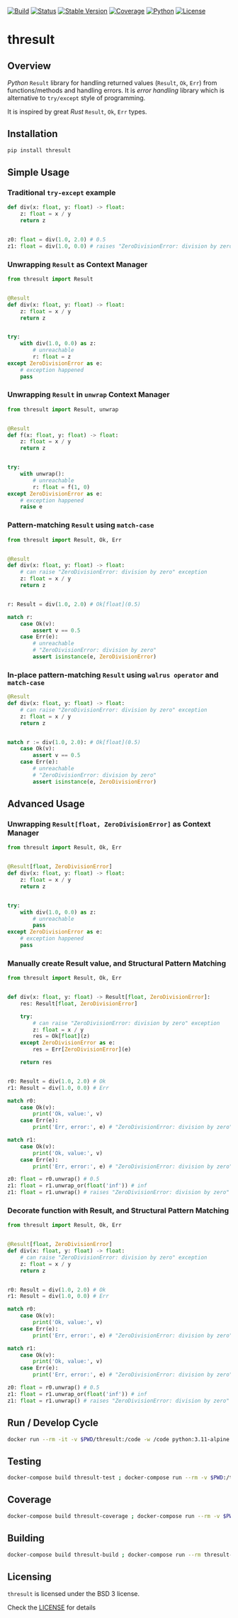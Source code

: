 [![Build][build-image]]()
[![Status][status-image]][pypi-project-url]
[![Stable Version][stable-ver-image]][pypi-project-url]
[![Coverage][coverage-image]]()
[![Python][python-ver-image]][pypi-project-url]
[![License][bsd3-image]][bsd3-url]


# thresult

## Overview

*Python* `Result` library for handling returned values (`Result`, `Ok`, `Err`) from functions/methods and handling errors. It is *error handling* library which is alternative to `try/except` style of programming.

It is inspired by great *Rust* `Result`, `Ok`, `Err` types.


## Installation

```bash
pip install thresult
```


## Simple Usage

### Traditional `try-except` example

```python
def div(x: float, y: float) -> float:
    z: float = x / y
    return z


z0: float = div(1.0, 2.0) # 0.5
z1: float = div(1.0, 0.0) # raises "ZeroDivisionError: division by zero" exception
```


### Unwrapping `Result` as Context Manager

```python
from thresult import Result


@Result
def div(x: float, y: float) -> float:
    z: float = x / y
    return z


try:
    with div(1.0, 0.0) as z:
        # unreachable
        r: float = z
except ZeroDivisionError as e:
    # exception happened
    pass
```


### Unwrapping `Result` in `unwrap` Context Manager

```python
from thresult import Result, unwrap


@Result
def f(x: float, y: float) -> float:
    z: float = x / y
    return z


try:
    with unwrap():
        # unreachable
        r: float = f(1, 0)
except ZeroDivisionError as e:
    # exception happened
    raise e
```


### Pattern-matching `Result` using `match-case`
```python
from thresult import Result, Ok, Err


@Result
def div(x: float, y: float) -> float:
    # can raise "ZeroDivisionError: division by zero" exception
    z: float = x / y
    return z


r: Result = div(1.0, 2.0) # Ok[float](0.5)

match r:
    case Ok(v):
        assert v == 0.5
    case Err(e):
        # unreachable
        # "ZeroDivisionError: division by zero"
        assert isinstance(e, ZeroDivisionError)
```


### In-place pattern-matching `Result` using `walrus operator` and `match-case`

```python
@Result
def div(x: float, y: float) -> float:
    # can raise "ZeroDivisionError: division by zero" exception
    z: float = x / y
    return z


match r := div(1.0, 2.0): # Ok[float](0.5)
    case Ok(v):
        assert v == 0.5
    case Err(e):
        # unreachable
        # "ZeroDivisionError: division by zero"
        assert isinstance(e, ZeroDivisionError)
```


## Advanced Usage


### Unwrapping `Result[float, ZeroDivisionError]` as Context Manager

```python
from thresult import Result, Ok, Err


@Result[float, ZeroDivisionError]
def div(x: float, y: float) -> float:
    z: float = x / y
    return z


try:
    with div(1.0, 0.0) as z:
        # unreachable 
        pass
except ZeroDivisionError as e:
    # exception happened
    pass
```


### Manually create Result value, and Structural Pattern Matching

```python
from thresult import Result, Ok, Err


def div(x: float, y: float) -> Result[float, ZeroDivisionError]:
    res: Result[float, ZeroDivisionError]

    try:
        # can raise "ZeroDivisionError: division by zero" exception
        z: float = x / y
        res = Ok[float](z)
    except ZeroDivisionError as e:
        res = Err[ZeroDivisionError](e)

    return res


r0: Result = div(1.0, 2.0) # Ok
r1: Result = div(1.0, 0.0) # Err

match r0:
    case Ok(v):
        print('Ok, value:', v)
    case Err(e):
        print('Err, error:', e) # "ZeroDivisionError: division by zero"

match r1:
    case Ok(v):
        print('Ok, value:', v)
    case Err(e):
        print('Err, error:', e) # "ZeroDivisionError: division by zero"

z0: float = r0.unwrap() # 0.5
z1: float = r1.unwrap_or(float('inf')) # inf
z1: float = r1.unwrap() # raises "ZeroDivisionError: division by zero" exception
```


### Decorate function with Result, and Structural Pattern Matching

```python
from thresult import Result, Ok, Err


@Result[float, ZeroDivisionError]
def div(x: float, y: float) -> float:
    # can raise "ZeroDivisionError: division by zero" exception
    z: float = x / y
    return z


r0: Result = div(1.0, 2.0) # Ok
r1: Result = div(1.0, 0.0) # Err

match r0:
    case Ok(v):
        print('Ok, value:', v)
    case Err(e):
        print('Err, error:', e) # "ZeroDivisionError: division by zero"

match r1:
    case Ok(v):
        print('Ok, value:', v)
    case Err(e):
        print('Err, error:', e) # "ZeroDivisionError: division by zero"

z0: float = r0.unwrap() # 0.5
z1: float = r1.unwrap_or(float('inf')) # inf
z1: float = r1.unwrap() # raises "ZeroDivisionError: division by zero" exception
```


## Run / Develop Cycle
```bash
docker run --rm -it -v $PWD/thresult:/code -w /code python:3.11-alpine python -B result.py
```


## Testing

```bash
docker-compose build thresult-test ; docker-compose run --rm -v $PWD:/test thresult-test
```


## Coverage

```bash
docker-compose build thresult-coverage ; docker-compose run --rm -v $PWD:/test thresult-coverage
```


## Building

```bash
docker-compose build thresult-build ; docker-compose run --rm thresult-build
```


## Licensing

`thresult` is licensed under the BSD 3 license.

Check the [LICENSE](https://opensource.org/licenses/BSD-3-Clause) for details


<!-- Badges -->
[bsd3-image]: https://img.shields.io/badge/License-BSD_3--Clause-blue.svg
[bsd3-url]: https://opensource.org/licenses/BSD-3-Clause
[build-image]: https://img.shields.io/gitlab/pipeline-status/tangledlabs/thresult?branch=main
[coverage-image]: https://img.shields.io/gitlab/pipeline-coverage/tangledlabs/thresult?branch=main

[pypi-project-url]: https://pypi.org/project/thresult/
[stable-ver-image]: https://img.shields.io/pypi/v/thresult?label=stable
[python-ver-image]: https://img.shields.io/pypi/pyversions/thresult.svg?logo=python&logoColor=FBE072
[status-image]: https://img.shields.io/pypi/status/thresult.svg
